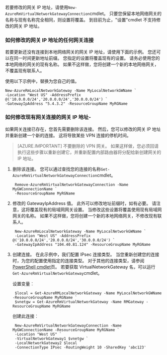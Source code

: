 若要修改的网关 IP 地址，请使用`New-AzureRmVirtualNetworkGatewayConnection`cmdlet。 只要您保留本地网络网关的名称与现有名称完全相同，则设置将覆盖。 到目前为止，"设置"cmdlet 不支持修改的网关 IP 地址。

### <a name="gwipnoconnection"></a>如何修改的网关 IP 地址的任何网关连接

若要更新还没有连接到本地网络网关的网关 IP 地址，请使用下面的示例。 您还可以在同一时间更新地址前缀。 您指定的设置将覆盖现有的设置。 请务必使用您的本地网络的网关的现有名称。 如果不这样做，您将创建一个新的本地网络网关，不覆盖现有联系人。

使用以下示例中，替换为您自己的值。

    New-AzureRmLocalNetworkGateway -Name MyLocalNetworkGWName `
    -Location "West US" -AddressPrefix @('10.0.0.0/24','20.0.0.0/24','30.0.0.0/24') `
    -GatewayIpAddress "5.4.3.2" -ResourceGroupName MyRGName


### <a name="gwipwithconnection"></a>如何修改现有网关连接的网关 IP 地址-

如果网关连接已存在，您首先需要删除该连接。 然后，您可以修改的网关 IP 地址并重新创建一个新的连接。 这将导致某些 VPN 连接的停机时间。


>[AZURE.IMPORTANT] 不要删除的 VPN 网关。 如果这样做，您必须回请执行这些步骤以重新创建它，并重新配置内部路由器将分配给新创建网关的 IP 地址。
 

1. 删除该连接。 您可以通过查找您的连接的名称`Get-AzureRmVirtualNetworkGatewayConnection`cmdlet。

        Remove-AzureRmVirtualNetworkGatewayConnection -Name MyGWConnectionName `
        -ResourceGroupName MyRGName

2. 修改的 GatewayIpAddress 值。 此外可以修改地址前缀时，如有必要。 请注意，这将覆盖现有的局域网网关设置。 当修改这些设置将覆盖使用现有局域网网关的名称。 如果不这样做，您将创建一个新的本地网络网关，不修改现有联系人。

        New-AzureRmLocalNetworkGateway -Name MyLocalNetworkGWName `
        -Location "West US" -AddressPrefix @('10.0.0.0/24','20.0.0.0/24','30.0.0.0/24') `
        -GatewayIpAddress "104.40.81.124" -ResourceGroupName MyRGName

3. 创建连接。 在此示例中，我们配置 IPsec 连接类型。 当您重新创建您的连接时，为您的配置使用指定的连接类型。 对于其他的连接类型，请参阅[PowerShell cmdlet](https://msdn.microsoft.com/library/mt603611.aspx)页。  若要获取 VirtualNetworkGateway 名，可以运行`Get-AzureRmVirtualNetworkGateway`cmdlet。

    设置变量︰

        $local = Get-AzureRMLocalNetworkGateway -Name MyLocalNetworkGWName -ResourceGroupName MyRGName `
        $vnetgw = Get-AzureRmVirtualNetworkGateway -Name RMGateway -ResourceGroupName MyRGName

    创建此连接︰
    
        New-AzureRmVirtualNetworkGatewayConnection -Name MyGWConnectionName -ResourceGroupName MyRGName `
        -Location "West US" `
        -VirtualNetworkGateway1 $vnetgw `
        -LocalNetworkGateway2 $local `
        -ConnectionType IPsec -RoutingWeight 10 -SharedKey 'abc123'

